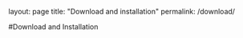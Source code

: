 layout: page
title: "Download and installation"
permalink: /download/

#Download and Installation


